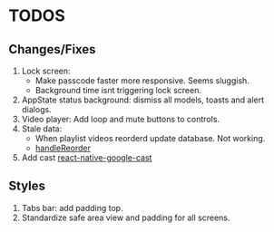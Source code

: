 # TODOS

## Changes/Fixes

1. Lock screen:
   - Make passcode faster more responsive. Seems sluggish.
   - Background time isnt triggering lock screen.
2. AppState status background: dismiss all models, toasts and alert dialogs.
3. Video player: Add loop and mute buttons to controls.
4. Stale data:
   - When playlist videos reorderd update database. Not working.
   - [handleReorder](/components/playlist-sortable.tsx#L86)
5. Add cast [react-native-google-cast](https://react-native-google-cast.github.io/docs/components/CastButton)

## Styles

1. Tabs bar: add padding top.
2. Standardize safe area view and padding for all screens.
